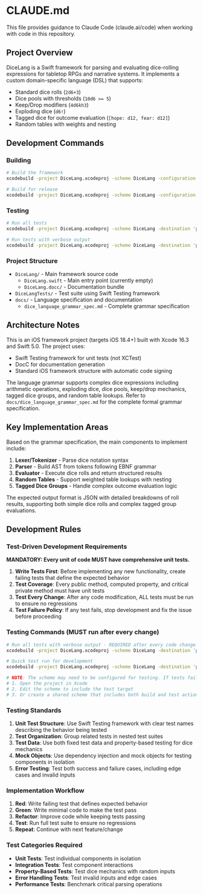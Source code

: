 # CLAUDE.md

This file provides guidance to Claude Code (claude.ai/code) when working with code in this repository.

## Project Overview

DiceLang is a Swift framework for parsing and evaluating dice-rolling expressions for tabletop RPGs and narrative systems. It implements a custom domain-specific language (DSL) that supports:

- Standard dice rolls (`2d6+3`)
- Dice pools with thresholds (`10d6 >= 5`) 
- Keep/Drop modifiers (`4d6kh3`)
- Exploding dice (`d6!`)
- Tagged dice for outcome evaluation (`[hope: d12, fear: d12]`)
- Random tables with weights and nesting

## Development Commands

### Building
```bash
# Build the framework
xcodebuild -project DiceLang.xcodeproj -scheme DiceLang -configuration Debug build

# Build for release
xcodebuild -project DiceLang.xcodeproj -scheme DiceLang -configuration Release build
```

### Testing
```bash
# Run all tests
xcodebuild -project DiceLang.xcodeproj -scheme DiceLang -destination 'platform=iOS Simulator,name=iPhone 15' test

# Run tests with verbose output
xcodebuild -project DiceLang.xcodeproj -scheme DiceLang -destination 'platform=iOS Simulator,name=iPhone 15' test -verbose
```

### Project Structure
- `DiceLang/` - Main framework source code
  - `DiceLang.swift` - Main entry point (currently empty)
  - `DiceLang.docc/` - Documentation bundle
- `DiceLangTests/` - Test suite using Swift Testing framework
- `docs/` - Language specification and documentation
  - `dice_language_grammar_spec.md` - Complete grammar specification

## Architecture Notes

This is an iOS framework project (targets iOS 18.4+) built with Xcode 16.3 and Swift 5.0. The project uses:

- Swift Testing framework for unit tests (not XCTest)
- DocC for documentation generation
- Standard iOS framework structure with automatic code signing

The language grammar supports complex dice expressions including arithmetic operations, exploding dice, dice pools, keep/drop mechanics, tagged dice groups, and random table lookups. Refer to `docs/dice_language_grammar_spec.md` for the complete formal grammar specification.

## Key Implementation Areas

Based on the grammar specification, the main components to implement include:

1. **Lexer/Tokenizer** - Parse dice notation syntax
2. **Parser** - Build AST from tokens following EBNF grammar
3. **Evaluator** - Execute dice rolls and return structured results
4. **Random Tables** - Support weighted table lookups with nesting
5. **Tagged Dice Groups** - Handle complex outcome evaluation logic

The expected output format is JSON with detailed breakdowns of roll results, supporting both simple dice rolls and complex tagged group evaluations.

## Development Rules

### Test-Driven Development Requirements

**MANDATORY: Every unit of code MUST have comprehensive unit tests.**

1. **Write Tests First**: Before implementing any new functionality, create failing tests that define the expected behavior
2. **Test Coverage**: Every public method, computed property, and critical private method must have unit tests
3. **Test Every Change**: After any code modification, ALL tests must be run to ensure no regressions
4. **Test Failure Policy**: If any test fails, stop development and fix the issue before proceeding

### Testing Commands (MUST run after every change)
```bash
# Run all tests with verbose output - REQUIRED after every code change
xcodebuild -project DiceLang.xcodeproj -scheme DiceLang -destination 'platform=iOS Simulator,id=E7B9A71C-E033-4A4F-BFD5-25C607BF53D0' test -verbose

# Quick test run for development
xcodebuild -project DiceLang.xcodeproj -scheme DiceLang -destination 'platform=iOS Simulator,id=E7B9A71C-E033-4A4F-BFD5-25C607BF53D0' test

# NOTE: The scheme may need to be configured for testing. If tests fail to run due to scheme configuration:
# 1. Open the project in Xcode
# 2. Edit the scheme to include the test target
# 3. Or create a shared scheme that includes both build and test actions
```

### Testing Standards

1. **Unit Test Structure**: Use Swift Testing framework with clear test names describing the behavior being tested
2. **Test Organization**: Group related tests in nested test suites
3. **Test Data**: Use both fixed test data and property-based testing for dice mechanics
4. **Mock Objects**: Use dependency injection and mock objects for testing components in isolation
5. **Error Testing**: Test both success and failure cases, including edge cases and invalid inputs

### Implementation Workflow

1. **Red**: Write failing test that defines expected behavior
2. **Green**: Write minimal code to make the test pass
3. **Refactor**: Improve code while keeping tests passing
4. **Test**: Run full test suite to ensure no regressions
5. **Repeat**: Continue with next feature/change

### Test Categories Required

- **Unit Tests**: Test individual components in isolation
- **Integration Tests**: Test component interactions
- **Property-Based Tests**: Test dice mechanics with random inputs
- **Error Handling Tests**: Test invalid inputs and edge cases
- **Performance Tests**: Benchmark critical parsing operations